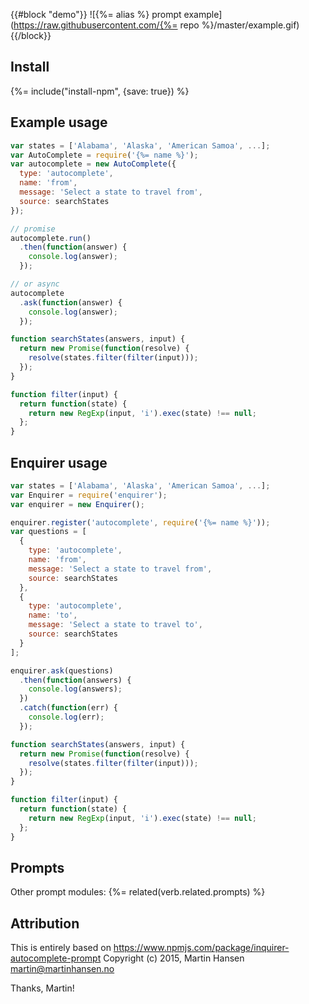 {{#block "demo"}}
![{%= alias %} prompt example](https://raw.githubusercontent.com/{%= repo %}/master/example.gif)
{{/block}}

## Install
{%= include("install-npm", {save: true}) %}

## Example usage

```js
var states = ['Alabama', 'Alaska', 'American Samoa', ...];
var AutoComplete = require('{%= name %}');
var autocomplete = new AutoComplete({
  type: 'autocomplete',
  name: 'from',
  message: 'Select a state to travel from',
  source: searchStates
});

// promise
autocomplete.run()
  .then(function(answer) {
    console.log(answer);
  });

// or async
autocomplete
  .ask(function(answer) {
    console.log(answer);
  });

function searchStates(answers, input) {
  return new Promise(function(resolve) {
    resolve(states.filter(filter(input)));
  });
}

function filter(input) {
  return function(state) {
    return new RegExp(input, 'i').exec(state) !== null;
  };
}
```

## Enquirer usage

```js
var states = ['Alabama', 'Alaska', 'American Samoa', ...];
var Enquirer = require('enquirer');
var enquirer = new Enquirer();

enquirer.register('autocomplete', require('{%= name %}'));
var questions = [
  {
    type: 'autocomplete',
    name: 'from',
    message: 'Select a state to travel from',
    source: searchStates
  },
  {
    type: 'autocomplete',
    name: 'to',
    message: 'Select a state to travel to',
    source: searchStates
  }
];

enquirer.ask(questions)
  .then(function(answers) {
    console.log(answers);
  })
  .catch(function(err) {
    console.log(err);
  });

function searchStates(answers, input) {
  return new Promise(function(resolve) {
    resolve(states.filter(filter(input)));
  });
}

function filter(input) {
  return function(state) {
    return new RegExp(input, 'i').exec(state) !== null;
  };
}
```

## Prompts
Other prompt modules:
{%= related(verb.related.prompts) %}

## Attribution
This is entirely based on https://www.npmjs.com/package/inquirer-autocomplete-prompt Copyright (c) 2015, Martin Hansen <martin@martinhansen.no>

Thanks, Martin!
